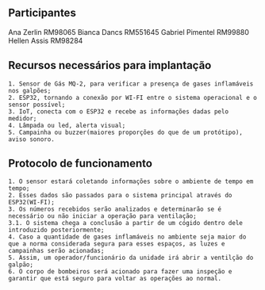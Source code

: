 ## Participantes
Ana Zerlin         RM98065
Bianca Dancs       RM551645
Gabriel Pimentel   RM99880
Hellen Assis       RM98284

## Recursos necessários para implantação
    1. Sensor de Gás MQ-2, para verificar a presença de gases inflamáveis nos galpões;
    2. ESP32, tornando a conexão por WI-FI entre o sistema operacional e o sensor possível;
    3. IoT, conecta com o ESP32 e recebe as informações dadas pelo medidor;
    4. Lâmpada ou led, alerta visual;
    5. Campainha ou buzzer(maiores proporções do que de um protótipo), aviso sonoro.


## Protocolo de funcionamento
    1. O sensor estará coletando informações sobre o ambiente de tempo em tempo;
    2. Esses dados são passados para o sistema principal através do ESP32(WI-FI);
    3. Os números recebidos serão analizados e determinarão se é necessário ou não iniciar a operação para ventilação;
    3.1. O sistema chega a conclusão a partir de um cógido dentro dele introduzido posteriormente;
    4. Caso a quantidade de gases inflamáveis no ambiente seja maior do que a norma considerada segura para esses espaços, as luzes e campainhas serão acionadas;
    5. Assim, um operador/funcionário da unidade irá abrir a ventilção do galpão;
    6. O corpo de bombeiros será acionado para fazer uma inspeção e garantir que está seguro para voltar as operações ao normal.